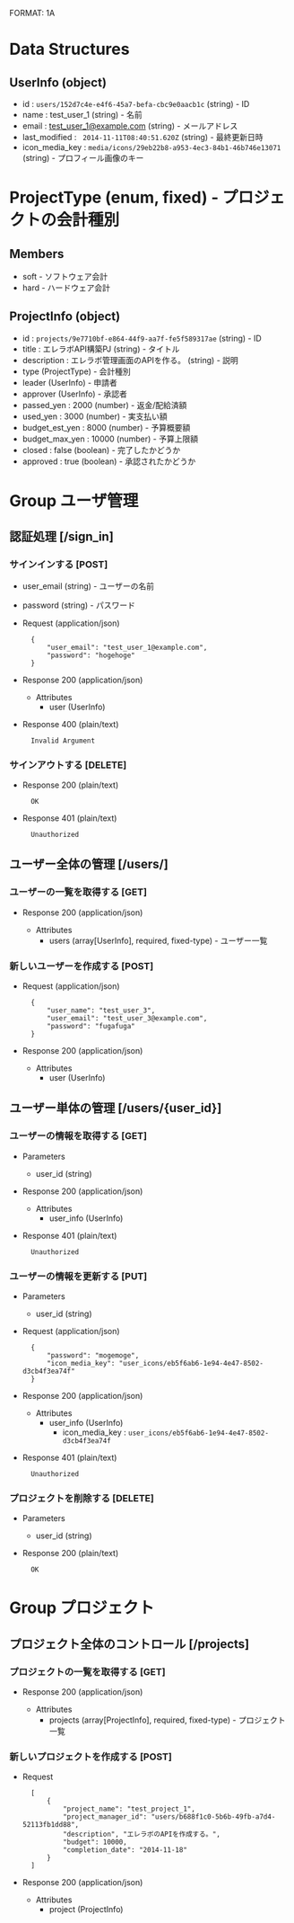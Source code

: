 FORMAT: 1A

# Data Structures

## UserInfo (object)
+ id : `users/152d7c4e-e4f6-45a7-befa-cbc9e0aacb1c` (string) - ID
+ name : test_user_1  (string) - 名前
+ email : test_user_1@example.com (string) - メールアドレス
+ last_modified : ` 2014-11-11T08:40:51.620Z` (string) - 最終更新日時
+ icon_media_key : `media/icons/29eb22b8-a953-4ec3-84b1-46b746e13071` (string) - プロフィール画像のキー

# ProjectType (enum, fixed) - プロジェクトの会計種別
## Members
+ soft - ソフトウェア会計
+ hard - ハードウェア会計

## ProjectInfo (object)
+ id : `projects/9e7710bf-e864-44f9-aa7f-fe5f589317ae` (string) - ID
+ title : エレラボAPI構築PJ (string) - タイトル
+ description : エレラボ管理画面のAPIを作る。 (string) - 説明
+ type (ProjectType) - 会計種別
+ leader (UserInfo) - 申請者
+ approver (UserInfo) - 承認者
+ passed_yen : 2000 (number) - 返金/配給済額
+ used_yen : 3000 (number) - 実支払い額
+ budget_est_yen : 8000 (number) - 予算概要額
+ budget_max_yen : 10000 (number) - 予算上限額
+ closed : false (boolean) - 完了したかどうか
+ approved : true (boolean) - 承認されたかどうか


# Group ユーザ管理

## 認証処理 [/sign_in]

### サインインする [POST]

+ user_email (string) - ユーザーの名前
+ password (string) - パスワード

+ Request (application/json)

        {
            "user_email": "test_user_1@example.com",
            "password": "hogehoge"
        }

+ Response 200 (application/json)

    + Attributes
        + user (UserInfo)

+ Response 400 (plain/text)

        Invalid Argument


### サインアウトする [DELETE]

+ Response 200 (plain/text)

        OK

+ Response 401 (plain/text)

        Unauthorized

## ユーザー全体の管理 [/users/]

### ユーザーの一覧を取得する [GET]

+ Response 200 (application/json)

    + Attributes
        + users (array[UserInfo], required, fixed-type) - ユーザー一覧

### 新しいユーザーを作成する [POST]

+ Request (application/json)

        {
            "user_name": "test_user_3",
            "user_email": "test_user_3@example.com",
            "password": "fugafuga"
        }

+ Response 200 (application/json)

    + Attributes
        + user (UserInfo)

## ユーザー単体の管理 [/users/{user_id}]

### ユーザーの情報を取得する [GET]

+ Parameters
  + user_id (string)

+ Response 200 (application/json)

    + Attributes
        + user_info (UserInfo)

+ Response 401 (plain/text)

        Unauthorized

### ユーザーの情報を更新する [PUT]

+ Parameters
  + user_id (string)

+ Request (application/json)

        {
            "password": "mogemoge",
            "icon_media_key": "user_icons/eb5f6ab6-1e94-4e47-8502-d3cb4f3ea74f"
        }

+ Response 200 (application/json)

    + Attributes
        + user_info (UserInfo)
            + icon_media_key : `user_icons/eb5f6ab6-1e94-4e47-8502-d3cb4f3ea74f`

+ Response 401 (plain/text)

        Unauthorized

### プロジェクトを削除する [DELETE]

+ Parameters
  + user_id (string)

+ Response 200 (plain/text)

        OK

# Group プロジェクト

## プロジェクト全体のコントロール [/projects]

### プロジェクトの一覧を取得する [GET]

+ Response 200 (application/json)

    + Attributes
        + projects (array[ProjectInfo], required, fixed-type) - プロジェクト一覧

### 新しいプロジェクトを作成する [POST]

+ Request

        [
            {
                "project_name": "test_project_1",
                "project_manager_id": "users/b688f1c0-5b6b-49fb-a7d4-52113fb1dd88",
                "description", "エレラボのAPIを作成する。",
                "budget": 10000,
                "completion_date": "2014-11-18"
            }
        ]

+ Response 200 (application/json)

    + Attributes
        + project (ProjectInfo)
